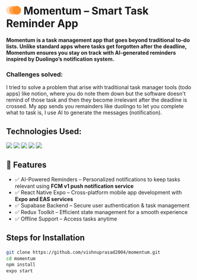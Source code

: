 # <img src="assets\images\logo-o-m.png" width="40px"> Momentum – Smart Task Reminder App 

**Momentum is a task management app that goes beyond traditional to-do lists. Unlike standard apps where tasks get forgotten after the deadline, Momentum ensures you stay on track with AI-generated reminders inspired by Duolingo’s notification system.**

### Challenges solved:  

I tried to solve a problem that arise with traditional task manager tools (todo apps) like notion, where you  do note them down but the software doesn't remind of those task and then they become irrelevant after the deadline is crossed. My app sends you remainders like duolingo to let you complete what to task is, I use AI to generate the messages (notification).


## Technologies Used: 
<img src="https://img.shields.io/badge/react_native-%2320232a.svg?style=for-the-badge&logo=react&logoColor=%2361DAFB">
<img src="https://img.shields.io/badge/expo-1C1E24?style=for-the-badge&logo=expo&logoColor=#D04A37">
<img src="https://img.shields.io/badge/Supabase-3ECF8E?style=for-the-badge&logo=supabase&logoColor=white"/>
<img src="https://img.shields.io/badge/typescript-%23007ACC.svg?style=for-the-badge&logo=typescript&logoColor=white">
<img src="https://img.shields.io/badge/redux-%23593d88.svg?style=for-the-badge&logo=redux&logoColor=white"/>


## 🚀 Features
- ✅ AI-Powered Reminders – Personalized notifications to keep tasks relevant using **FCM v1 push notification service**
- ✅ React Native Expo – Cross-platform mobile app development with **Expo and EAS services**
- ✅ Supabase Backend – Secure user authentication & task management 
- ✅ Redux Toolkit – Efficient state management for a smooth experience
- ✅ Offline Support – Access tasks anytime

## Steps for Installation
```sh
git clone https://github.com/vishnuprasad2004/momentum.git  
cd momentum  
npm install  
expo start  
```